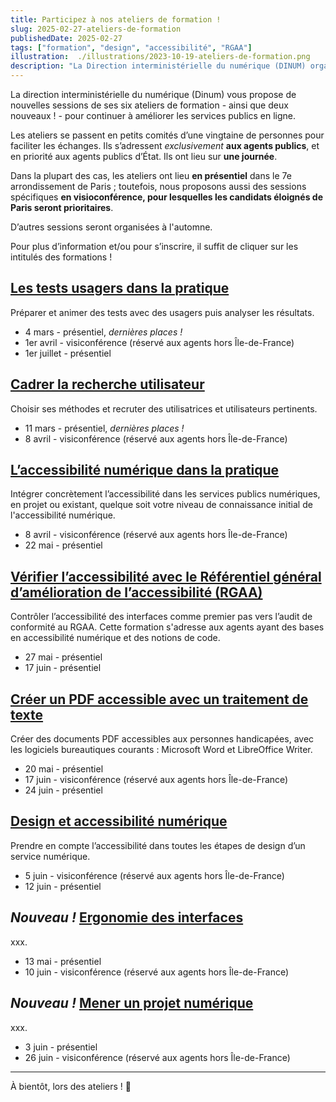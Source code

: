 ```yaml
---
title: Participez à nos ateliers de formation !
slug: 2025-02-27-ateliers-de-formation
publishedDate: 2025-02-27
tags: ["formation", "design", "accessibilité", "RGAA"]
illustration:  ./illustrations/2023-10-19-ateliers-de-formation.png
description: "La Direction interministérielle du numérique (DINUM) organise huit ateliers de formation (dont deux nouveaux !) en février et mars 2025 sur le design, la recherche utilisateur, l'accessibilité pour aider les agents à améliorer les services publics en ligne."
---
```


<p class="fr-text--lead">La direction interministérielle du numérique (Dinum) vous propose de nouvelles sessions de ses six ateliers de formation -&nbsp;ainsi que deux nouveaux&nbsp;!&nbsp;- pour continuer à améliorer les services publics en ligne. </p>
<p>Les ateliers se passent en petits comités d’une vingtaine de personnes pour faciliter les échanges. Ils s’adressent <em>exclusivement</em> <strong>aux agents publics</strong>, et en priorité aux agents publics d’État. Ils ont lieu sur <strong>une journée</strong>.</p> 
<p>Dans la plupart des cas, les ateliers ont lieu <strong>en présentiel</strong> dans le 7e arrondissement de Paris ; toutefois, nous proposons aussi des sessions spécifiques <strong>en visioconférence, pour lesquelles les candidats éloignés de Paris seront prioritaires</strong>.</p>
<p>D’autres sessions seront organisées à l'automne.</p>

Pour plus d’information et/ou pour s’inscrire, il suffit de cliquer sur les intitulés des formations&nbsp;!

<h2 class="fr-mt-4w fr-h6"><a href="/formations/recherche-utilisateur/atelier-test-usager/">Les tests usagers dans la pratique</a></h2>

Préparer et animer des tests avec des usagers puis analyser les résultats.  
- 4 mars - présentiel, <i>dernières places&nbsp;!</i>
- 1er avril - visiconférence (réservé aux agents hors Île-de-France)
- 1er juillet - présentiel

<h2 class="fr-mt-4w fr-h6"><a href="/formations/recherche-utilisateur/atelier-cadrer-recherche-utilisateur/">Cadrer la recherche utilisateur</a></h2>

Choisir ses méthodes et recruter des utilisatrices et utilisateurs pertinents.
- 11 mars - présentiel, <i>dernières places&nbsp;!</i>
- 8 avril - visiconférence (réservé aux agents hors Île-de-France)


<h2 class="fr-mt-4w fr-h6"><a href="/formations/accessibilite/atelier-accessibilite-pratique/">L’accessibilité numérique dans la pratique</a></h2>

Intégrer concrètement l’accessibilité dans les services publics numériques, en projet ou existant, quelque soit votre niveau de connaissance initial de l'accessibilité numérique. 
- 8 avril - visiconférence (réservé aux agents hors Île-de-France)
- 22 mai - présentiel

<h2 class="fr-mt-4w fr-h6"><a href="/formations/accessibilite/atelier-coder-accessible/">Vérifier l’accessibilité avec le Référentiel général d’amélioration de l’accessibilité (RGAA)</a></h2>

Contrôler l’accessibilité des interfaces comme premier pas vers l’audit de conformité au RGAA. Cette formation s'adresse aux agents ayant des bases en accessibilité numérique et des notions de code.
- 27 mai - présentiel
- 17 juin - présentiel

<h2 class="fr-mt-4w fr-h6"><a href="/formations/accessibilite/atelier-pdf-accessible/">Créer un PDF accessible avec un traitement de texte</a></h2>

Créer des documents PDF accessibles aux personnes handicapées, avec les logiciels bureautiques courants : Microsoft Word et LibreOffice Writer.
- 20 mai - présentiel
- 17 juin - visiconférence (réservé aux agents hors Île-de-France)
- 24 juin - présentiel

<h2 class="fr-mt-4w fr-h6"><a href="/formations/accessibilite/atelier-accessibilite-designer/">Design et accessibilité numérique</a></h2>

Prendre en compte l’accessibilité dans toutes les étapes de design d’un service numérique.
- 5 juin - visiconférence (réservé aux agents hors Île-de-France)
- 12 juin - présentiel

<h2 class="fr-mt-4w fr-h6"><i>Nouveau&nbsp;! </i><a href="/formations/xxxx/">Ergonomie des interfaces</a></h2>

xxx.
- 13 mai - présentiel
- 10 juin - visiconférence (réservé aux agents hors Île-de-France)

<h2 class="fr-mt-4w fr-h6"><i>Nouveau&nbsp;! </i><a href="/formations/xxxx/">Mener un projet numérique</a></h2>

xxx.
- 3 juin - présentiel
- 26 juin - visiconférence (réservé aux agents hors Île-de-France)

<hr/>

À bientôt, lors des ateliers&nbsp;! <span aria-hidden="true">👋</span>
